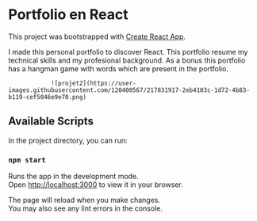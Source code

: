 # Portfolio en React

This project was bootstrapped with [Create React App](https://github.com/facebook/create-react-app).

I made this personal portfolio to discover React. This portfolio resume my technical skills and my profesional background. As a bonus this portfolio has a hangman game with words which are present in the portfolio.

                ![projet2](https://user-images.githubusercontent.com/120400567/217831917-2eb4103c-1d72-4b83-b119-cef5046e9e70.png)



## Available Scripts

In the project directory, you can run:

### `npm start`

Runs the app in the development mode.\
Open [http://localhost:3000](http://localhost:3000) to view it in your browser.

The page will reload when you make changes.\
You may also see any lint errors in the console.




